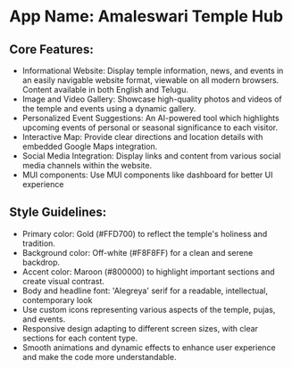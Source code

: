 # **App Name**: Amaleswari Temple Hub

## Core Features:

- Informational Website: Display temple information, news, and events in an easily navigable website format, viewable on all modern browsers. Content available in both English and Telugu.
- Image and Video Gallery: Showcase high-quality photos and videos of the temple and events using a dynamic gallery.
- Personalized Event Suggestions: An AI-powered tool which highlights upcoming events of personal or seasonal significance to each visitor.
- Interactive Map: Provide clear directions and location details with embedded Google Maps integration.
- Social Media Integration: Display links and content from various social media channels within the website.
- MUI components: Use MUI components like dashboard for better UI experience

## Style Guidelines:

- Primary color: Gold (#FFD700) to reflect the temple's holiness and tradition.
- Background color: Off-white (#F8F8FF) for a clean and serene backdrop.
- Accent color: Maroon (#800000) to highlight important sections and create visual contrast.
- Body and headline font: 'Alegreya' serif for a readable, intellectual, contemporary look
- Use custom icons representing various aspects of the temple, pujas, and events.
- Responsive design adapting to different screen sizes, with clear sections for each content type.
- Smooth animations and dynamic effects to enhance user experience and make the code more understandable.